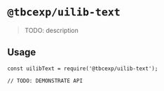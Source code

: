 # `@tbcexp/uilib-text`

> TODO: description

## Usage

```
const uilibText = require('@tbcexp/uilib-text');

// TODO: DEMONSTRATE API
```
